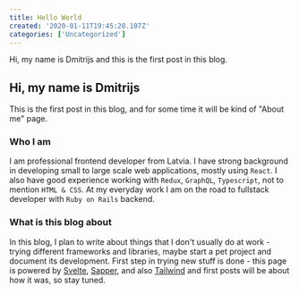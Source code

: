 ```yaml
---
title: Hello World
created: '2020-01-11T19:45:28.107Z'
categories: ['Uncategorized']
---
```


Hi, my name is Dmitrijs and this is the first post in this blog.

<!-- more -->

## Hi, my name is Dmitrijs

This is the first post in this blog, and for some time it will be kind of "About me" page.

### Who I am

I am professional frontend developer from Latvia. I have strong background in developing small to large scale web applications, mostly using `React`. I also have good experience working with `Redux`, `GraphQL`, `Typescript`, not to mention `HTML & CSS`.
At my everyday work I am on the road to fullstack developer with `Ruby on Rails` backend.

### What is this blog about

In this blog, I plan to write about things that I don't usually do at work - trying different frameworks and libraries, maybe start a pet project and document its development.
First step in trying new stuff is done - this page is powered by [Svelte](https://svelte.dev), [Sapper](https://sapper.svelte.dev), and also [Tailwind](https://tailwindcss.com) and first posts will be about how it was, so stay tuned.
